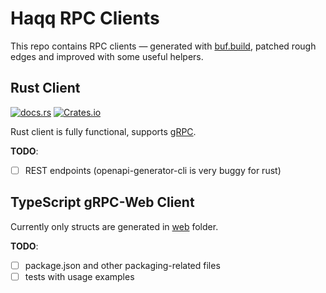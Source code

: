 # Haqq RPC Clients

This repo contains RPC clients &mdash; generated with [buf.build](https://buf.build), patched rough edges and improved with some useful helpers.

## Rust Client

[![docs.rs](https://img.shields.io/docsrs/haqq-grpc)](https://docs.rs/haqq-grpc)
[![Crates.io](https://img.shields.io/crates/v/haqq-grpc)](https://crates.io/crates/haqq-grpc)

Rust client is fully functional, supports [gRPC](https://github.com/haqq-network/haqq-clients/blob/master/tests/grpc.rs).

**TODO**:

- [ ] REST endpoints (openapi-generator-cli is very buggy for rust)

## TypeScript gRPC-Web Client

Currently only structs are generated in [web](web) folder.

**TODO**:

- [ ] package.json and other packaging-related files
- [ ] tests with usage examples
